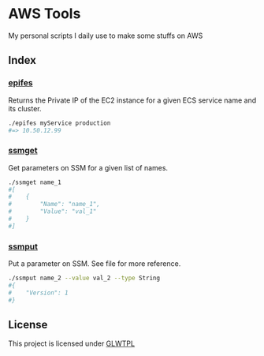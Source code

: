 AWS Tools
=========

My personal scripts I daily use to make some stuffs on AWS

Index
-----

### [epifes](./epifes)

Returns the Private IP of the EC2 instance for a given ECS service name and its cluster.

```sh
./epifes myService production
#=> 10.50.12.99
```

### [ssmget](./ssmget)

Get parameters on SSM for a given list of names.

```sh
./ssmget name_1
#[
#    {
#        "Name": "name_1",
#        "Value": "val_1"
#    }
#]
```

### [ssmput](./ssmput)

Put a parameter on SSM. See file for more reference.

```sh
./ssmput name_2 --value val_2 --type String
#{
#    "Version": 1
#}
```

License
-------
This project is licensed under [GLWTPL](https://github.com/me-shaon/GLWTPL/blob/master/LICENSE)
